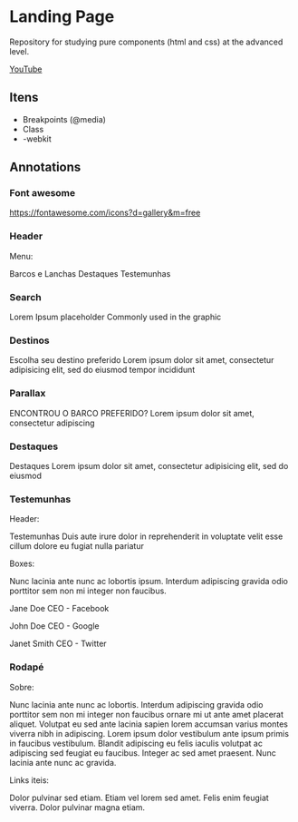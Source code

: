 # Landing Page

Repository for studying pure components (html and css) at the advanced level.

[YouTube](https://www.youtube.com/watch?v=rCDXuDb2eS8&list=PL4I-14pHZsLGp5fLi7TtlSVNRg8r4q2NS&index=6)

## Itens

- Breakpoints (@media)
- Class
- -webkit

## Annotations

### Font awesome 

https://fontawesome.com/icons?d=gallery&m=free

### Header 

Menu:

Barcos e Lanchas
Destaques 
Testemunhas

### Search 

Lorem Ipsum placeholder
Commonly used in the graphic

### Destinos 

Escolha seu destino preferido
Lorem ipsum dolor sit amet, consectetur adipisicing elit, sed do eiusmod tempor incididunt

### Parallax 

ENCONTROU O BARCO PREFERIDO?
Lorem ipsum dolor sit amet, consectetur adipiscing

### Destaques 

Destaques
Lorem ipsum dolor sit amet, consectetur adipisicing elit, sed do eiusmod

### Testemunhas 

Header:

Testemunhas
Duis aute irure dolor in reprehenderit in voluptate velit esse cillum dolore eu fugiat nulla pariatur

Boxes:

Nunc lacinia ante nunc ac lobortis ipsum. Interdum adipiscing gravida odio porttitor sem non mi integer non faucibus.

Jane Doe
CEO - Facebook

John Doe
CEO - Google

Janet Smith
CEO - Twitter

###  Rodapé 

Sobre:

Nunc lacinia ante nunc ac lobortis. Interdum adipiscing gravida odio porttitor sem non mi integer non faucibus ornare mi ut ante amet placerat aliquet. Volutpat eu sed ante lacinia sapien lorem accumsan varius montes viverra nibh in adipiscing. Lorem ipsum dolor vestibulum ante ipsum primis in faucibus vestibulum. Blandit adipiscing eu felis iaculis volutpat ac adipiscing sed feugiat eu faucibus. Integer ac sed amet praesent. Nunc lacinia ante nunc ac gravida.

Links iteis:

Dolor pulvinar sed etiam.
Etiam vel lorem sed amet.
Felis enim feugiat viverra.
Dolor pulvinar magna etiam.
